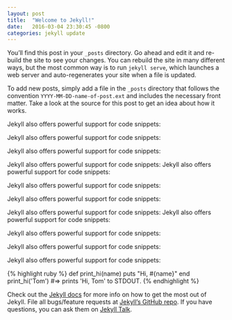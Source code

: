 ```yaml
---
layout: post
title:  "Welcome to Jekyll!"
date:   2016-03-04 23:30:45 -0800
categories: jekyll update
---
```

You’ll find this post in your `_posts` directory. Go ahead and edit it and re-build the site to see your changes. You can rebuild the site in many different ways, but the most common way is to run `jekyll serve`, which launches a web server and auto-regenerates your site when a file is updated.

To add new posts, simply add a file in the `_posts` directory that follows the convention `YYYY-MM-DD-name-of-post.ext` and includes the necessary front matter. Take a look at the source for this post to get an idea about how it works.



Jekyll also offers powerful support for code snippets:

Jekyll also offers powerful support for code snippets:

Jekyll also offers powerful support for code snippets:

Jekyll also offers powerful support for code snippets:
Jekyll also offers powerful support for code snippets:

Jekyll also offers powerful support for code snippets:

Jekyll also offers powerful support for code snippets:

Jekyll also offers powerful support for code snippets:
Jekyll also offers powerful support for code snippets:

Jekyll also offers powerful support for code snippets:

Jekyll also offers powerful support for code snippets:

Jekyll also offers powerful support for code snippets:

{% highlight ruby %}
def print_hi(name)
  puts "Hi, #{name}"
end
print_hi('Tom')
#=> prints 'Hi, Tom' to STDOUT.
{% endhighlight %}

Check out the [Jekyll docs][jekyll-docs] for more info on how to get the most out of Jekyll. File all bugs/feature requests at [Jekyll’s GitHub repo][jekyll-gh]. If you have questions, you can ask them on [Jekyll Talk][jekyll-talk].

[jekyll-docs]: http://jekyllrb.com/docs/home
[jekyll-gh]:   https://github.com/jekyll/jekyll
[jekyll-talk]: https://talk.jekyllrb.com/

